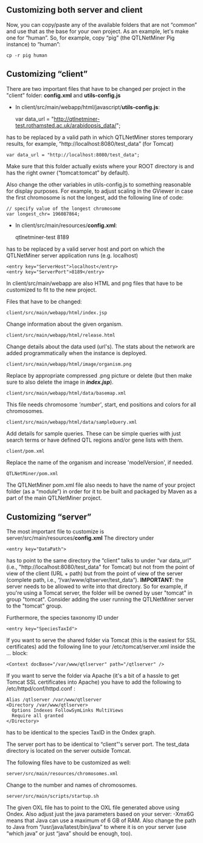 Customizing both server and client
------------------------------------------

Now, you can copy/paste any of the available folders that are not “common” and use that as the base for your own project. As an example, let's make one for “human”. So, for example, copy “pig” (the QTLNetMiner Pig instance) to “human”:

    cp -r pig human

Customizing “client”
--------------------------

There are two important files that have to be changed per project in the "client” folder: <b>config.xml</b> and <b>utils-config.js</b>

* In client/src/main/webapp/html/javascript/<b>utils-config.js</b>:

    var data_url = "http://qtlnetminer-test.rothamsted.ac.uk/arabidopsis_data/";

has to be replaced by a valid path in which QTLNetMiner stores temporary results, for example, “http://localhost:8080/test_data” (for Tomcat)

    var data_url = "http://localhost:8080/test_data";

Make sure that this folder actually exists where your ROOT directory is and has the right owner (“tomcat:tomcat” by default).

Also change the other variables in utils-config.js to something reasonable for display purposes. For example, to adjust scaling in the GViewer in case the first chromosome is not the longest, add the following line of code:

    // specify value of the longest chromosome
    var longest_chr= 196087864;

* In client/src/main/resources/<b>config.xml</b>:

    <entry key="ServerHost">qtlnetminer-test</entry>
    <entry key="ServerPort">8189</entry>

has to be replaced by a valid server host and port on which the QTLNetMiner server application runs (e.g. localhost)

    <entry key="ServerHost">localhost</entry>
    <entry key="ServerPort">8189</entry>

In client/src/main/webapp are also HTML and png files that have to be customized to fit to the new project.

Files that have to be changed:

    client/src/main/webapp/html/index.jsp
Change information about the given organism.

    client/src/main/webapp/html/release.html
Change details about the data used (url's). The stats about the network are added programmatically when the instance is deployed.

    client/src/main/webapp/html/image/organism.png
Replace by appropriate compressed .png picture or delete (but then make sure to also delete the image in <b><i>index.jsp</i></b>).

    client/src/main/webapp/html/data/basemap.xml
This file needs chromosome <i>'number'</i>, start, end positions and colors</i> for all chromosomes.

    client/src/main/webapp/html/data/sampleQuery.xml
Add details for sample queries. These can be simple queries with just search terms or have defined QTL regions and/or gene lists with them.

    client/pom.xml
Replace the name of the organism and increase 'modelVersion', if needed.

    QTLNetMiner/pom.xml
The QTLNetMiner pom.xml file also needs to have the name of your project folder (as a “module”) in order for it to be built and packaged by Maven as a part of the main QTLNetMiner project.


Customizing “server”
--------------------------

The most important file to customize is server/src/main/resources/<b>config.xml</b>
The directory under 

    <entry key="DataPath"> 

has to point to the same directory the “client” talks to under “var data_url” (i.e., "http://localhost:8080/test_data" for Tomcat) but not from the point of view of the client (URL + path) but from the point of view of the server (complete path, i.e.,  “/var/www/qltserver/test_data”). **IMPORTANT**: the server needs to be allowed to write into that directory. So for example, if you're using a Tomcat server, the folder will be owned by user "tomcat" in group "tomcat". Consider adding the user running the QTLNetMiner server to the "tomcat" group.

Furthermore, the species taxonomy ID under

    <entry key="SpeciesTaxId">

If you want to serve the shared folder via Tomcat (this is the easiest for SSL certificates) add the following line to your /etc/tomcat/server.xml inside the <Host name>... block:

```
<Context docBase="/var/www/qtlserver" path="/qtlserver" />
```

If you want to serve the folder via Apache (it's a bit of a hassle to get Tomcat SSL certificates into Apache) you have to add the following to /etc/httpd/conf/httpd.conf :

```
Alias /qtlserver /var/www/qtlserver
<Directory /var/www/qtlserver>
  Options Indexes FollowSymLinks MultiViews
  Require all granted
</Directory>
```

has to be identical to the species TaxID in the Ondex graph.

The server port has to be identical to “client”'s server port. The test_data directory is located on the server outside Tomcat.

The following files have to be customized as well:

    server/src/main/resources/chromosomes.xml
Change to the number and names of chromosomes.

    server/src/main/scripts/startup.sh

The given OXL file has to point to the OXL file generated above using Ondex. Also adjust just the java parameters based on your server: -Xmx6G means that Java can use a maximum of 6 GB of RAM. Also change the path to Java from “/usr/java/latest/bin/java” to where it is on your server (use “which java” or just “java” should be enough, too).